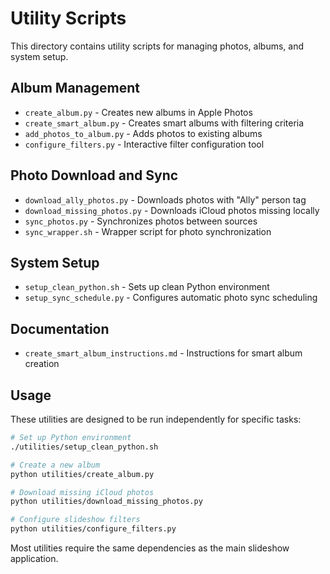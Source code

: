 # Utility Scripts

This directory contains utility scripts for managing photos, albums, and system setup.

## Album Management
- `create_album.py` - Creates new albums in Apple Photos
- `create_smart_album.py` - Creates smart albums with filtering criteria
- `add_photos_to_album.py` - Adds photos to existing albums
- `configure_filters.py` - Interactive filter configuration tool

## Photo Download and Sync
- `download_ally_photos.py` - Downloads photos with "Ally" person tag
- `download_missing_photos.py` - Downloads iCloud photos missing locally
- `sync_photos.py` - Synchronizes photos between sources
- `sync_wrapper.sh` - Wrapper script for photo synchronization

## System Setup
- `setup_clean_python.sh` - Sets up clean Python environment
- `setup_sync_schedule.py` - Configures automatic photo sync scheduling

## Documentation
- `create_smart_album_instructions.md` - Instructions for smart album creation

## Usage

These utilities are designed to be run independently for specific tasks:

```bash
# Set up Python environment
./utilities/setup_clean_python.sh

# Create a new album
python utilities/create_album.py

# Download missing iCloud photos
python utilities/download_missing_photos.py

# Configure slideshow filters
python utilities/configure_filters.py
```

Most utilities require the same dependencies as the main slideshow application.
